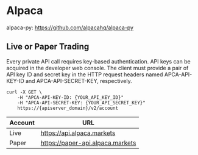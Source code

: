 # Alpaca

alpaca-py: https://github.com/alpacahq/alpaca-py


## Live or Paper Trading

Every private API call requires key-based authentication. API keys can be acquired in the developer web console. The client must provide a pair of API key ID and secret key in the HTTP request headers named APCA-API-KEY-ID and APCA-API-SECRET-KEY, respectively.

```shell
curl -X GET \
    -H "APCA-API-KEY-ID: {YOUR_API_KEY_ID}"  
    -H "APCA-API-SECRET-KEY: {YOUR_API_SECRET_KEY}"  
    https://{apiserver_domain}/v2/account
```

| Account | URL                              |
|---------|----------------------------------|
| Live    | https://api.alpaca.markets       |
| Paper   | https://paper-api.alpaca.markets |



